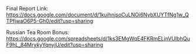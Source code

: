 Final Report Link: https://docs.google.com/document/d/1kuihnjsoCuLNOi6NybXUYTfNg1w_QTPfjwaO6P5-Gh0/edit?usp=sharing

Russian Tea Room Bonus: https://docs.google.com/spreadsheets/d/1ks3EMgWqE4FKRmELjnVUIbhQuF9hL_84MrykyYqnyjU/edit?usp=sharing
